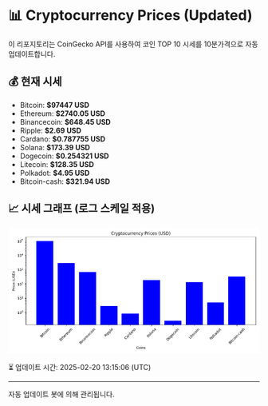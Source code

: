 
# 📊 Cryptocurrency Prices (Updated)

이 리포지토리는 CoinGecko API를 사용하여 코인 TOP 10 시세를 10분가격으로 자동 업데이트합니다.

## 💰 현재 시세
- Bitcoin: **$97447 USD**
- Ethereum: **$2740.05 USD**
- Binancecoin: **$648.45 USD**
- Ripple: **$2.69 USD**
- Cardano: **$0.787755 USD**
- Solana: **$173.39 USD**
- Dogecoin: **$0.254321 USD**
- Litecoin: **$128.35 USD**
- Polkadot: **$4.95 USD**
- Bitcoin-cash: **$321.94 USD**

## 📈 시세 그래프 (로그 스케일 적용)
![Crypto Prices](crypto_prices.png)

⏳ 업데이트 시간: 2025-02-20 13:15:06 (UTC)

---
자동 업데이트 봇에 의해 관리됩니다.
